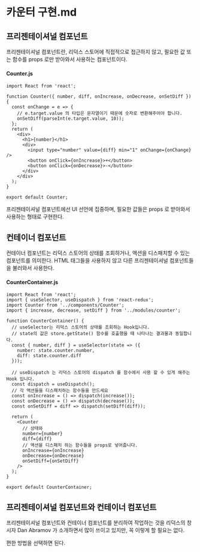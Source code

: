 # 카운터 구현.md

## 프리젠테이셔널 컴포넌트

프리젠테이셔널 컴포넌트란, 리덕스 스토어에 직접적으로 접근하지 않고, 필요한 값 또는 함수를 props 로만 받아와서 사용하는 컴포넌트이다.

#### Counter.js

```
import React from 'react';

function Counter({ number, diff, onIncrease, onDecrease, onSetDiff }) {
  const onChange = e => {
    // e.target.value 의 타입은 문자열이기 때문에 숫자로 변환해주어야 합니다.
    onSetDiff(parseInt(e.target.value, 10));
  };
  return (
    <div>
      <h1>{number}</h1>
      <div>
        <input type="number" value={diff} min="1" onChange={onChange} />
        <button onClick={onIncrease}>+</button>
        <button onClick={onDecrease}>-</button>
      </div>
    </div>
  );
}

export default Counter;
```

프리젠테이셔널 컴포넌트에선 UI 선언에 집중하며, 필요한 값들은 props 로 받아와서 사용하는 형태로 구현한다.

## 컨테이너 컴포넌트

컨테이너 컴포넌트는 리덕스 스토어의 상태를 조회하거나, 액션을 디스패치할 수 있는 컴포넌트를 의미한다. HTML 태그들을 사용하지 않고 다른 프리젠테이셔널 컴포넌트들을 불러와서 사용한다.

#### CounterContainer.js

```
import React from 'react';
import { useSelector, useDispatch } from 'react-redux';
import Counter from '../components/Counter';
import { increase, decrease, setDiff } from '../modules/counter';

function CounterContainer() {
  // useSelector는 리덕스 스토어의 상태를 조회하는 Hook입니다.
  // state의 값은 store.getState() 함수를 호출했을 때 나타나는 결과물과 동일합니다.
  const { number, diff } = useSelector(state => ({
    number: state.counter.number,
    diff: state.counter.diff
  }));

  // useDispatch 는 리덕스 스토어의 dispatch 를 함수에서 사용 할 수 있게 해주는 Hook 입니다.
  const dispatch = useDispatch();
  // 각 액션들을 디스패치하는 함수들을 만드세요
  const onIncrease = () => dispatch(increase());
  const onDecrease = () => dispatch(decrease());
  const onSetDiff = diff => dispatch(setDiff(diff));

  return (
    <Counter
      // 상태와
      number={number}
      diff={diff}
      // 액션을 디스패치 하는 함수들을 props로 넣어줍니다.
      onIncrease={onIncrease}
      onDecrease={onDecrease}
      onSetDiff={onSetDiff}
    />
  );
}

export default CounterContainer;
```

## 프리젠테이셔널 컴포넌트와 컨테이너 컴포넌트

프리젠테이셔널 컴포넌트와 컨테이너 컴포넌트를 분리하여 작업하는 것을 리덕스의 창시자 Dan Abramov 가 소개하면서 많이 쓰이고 있지만, 꼭 이렇게 할 필요는 없다.

편한 방법을 선택하면 된다.